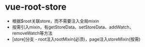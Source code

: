 # vue-root-store

* 根据$root关联store，而不需要注入全局mixin
* 按需引入mixin，有getStoreData、setStoreData、addWatch、removeWatch等方法
* [store]分支 - root注入rootMixin(必须)，page注入storeMixin(按需)
